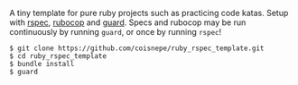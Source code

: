 A tiny template for pure ruby projects such as practicing code katas.
Setup with [rspec](https://github.com/rspec/rspec), [rubocop](https://github.com/bbatsov/rubocop) and [guard](https://github.com/guard/guard).
Specs and rubocop may be run continuously by running `guard`, or once by running `rspec`!

```
$ git clone https://github.com/coisnepe/ruby_rspec_template.git
$ cd ruby_rspec_template
$ bundle install
$ guard
```
